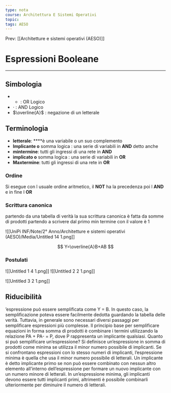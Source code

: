 ```yaml
---
type: nota
course: Architettura E Sistemi Operativi
topic: 
tags: AESO
---
```


Prev: [[Architetture e sistemi operativi (AESO)]]

# Espressioni Booleane
---

## Simbologia

- + : OR Logico
- $\cdot$  : AND Logico
- $\overline{A}$ : negazione di un letterale

## Terminologia

- **letterale**: ****è una variabile o un suo complemento
- **Implicante o** somma logica : una serie di variabili in **AND** detto anche
- **mintermine**: tutti gli ingressi di una rete in **AND**
- **implicato o** somma logica : una serie di variabili in **OR**
- **Maxtermine**: tutti gli ingressi di una rete in **OR**



### Ordine

Si esegue con l usuale ordine aritmetico, il **NOT** ha la precedenza poi l **AND** e in fine l **OR**

### Scrittura canonica

partendo da una tabella di verità la sua scrittura canonica è fatta da somme di prodotti partendo a scrivere dal primo min termine con il valore è 1

![[UniPi INF/Note/2° Anno/Architetture e sistemi operativi (AESO)/Media/Untitled 14 1.png]]

$$
Y=\overline{A}B+AB
$$

### Postulati

![[Untitled 1 4 1.png]]
![[Untitled 2 2 1.png]]

![[Untitled 3 2 1.png]]

## Riducibilità

’espressione può essere semplificata come Y = B. In questo caso, la semplificazione poteva essere facilmente dedotta guardando la tabella delle verità.
Tuttavia, in generale sono necessari diversi passaggi per semplificare espressioni più complesse.
Il principio base per semplificare equazioni in forma somma di prodotti è
combinare i termini utilizzando la relazione PA + PA- = P, dove P rappresenta
un implicante qualsiasi. Quanto si può semplificare un’espressione? Si definisce un’espressione in somma di prodotti come minima se utilizza il minor
numero possibile di implicanti. Se si confrontano espressioni con lo stesso
numeri di implicanti, l’espressione minima è quella che usa il minor numero
possibile di letterali.
Un implicante è detto implicante primo se non può essere combinato
con nessun altro elemento all’interno dell’espressione per formare un nuovo
implicante con un numero minore di letterali. In un’espressione minima, gli
implicanti devono essere tutti implicanti primi, altrimenti è possibile combinarli ulteriormente per diminuire il numero di letterali.
